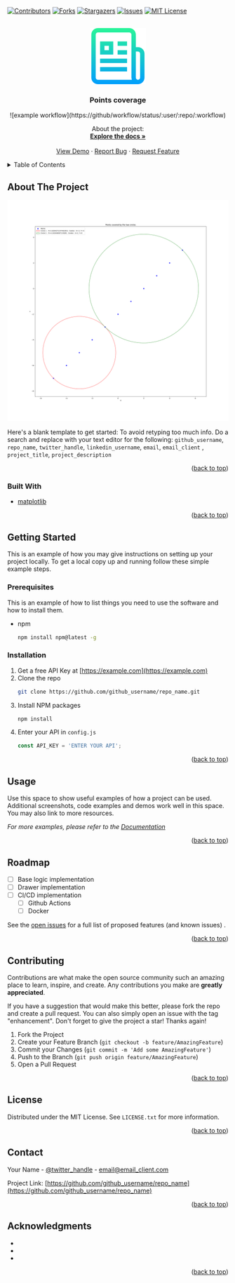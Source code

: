 <div id="top"></div>




<!-- PROJECT SHIELDS -->
<!--
*** I'm using markdown "reference style" links for readability.
*** Reference links are enclosed in brackets [ ] instead of parentheses ( ).
*** See the bottom of this document for the declaration of the reference variables
*** for contributors-url, forks-url, etc. This is an optional, concise syntax you may use.
*** https://www.markdownguide.org/basic-syntax/#reference-style-links
-->
[![Contributors][contributors-shield]][contributors-url]
[![Forks][forks-shield]][forks-url]
[![Stargazers][stars-shield]][stars-url]
[![Issues][issues-shield]][issues-url]
[![MIT License][license-shield]][license-url]



<!-- PROJECT LOGO -->
<br />
<div align="center">
  <a href="https://github.com/DmitrTRC/ARS_CW.git">
    <img src="images/logo.png" alt="Logo" width="128" height="128">
  </a>

<h3 align="center">Points coverage</h3>
![example workflow](https://github/workflow/status/:user/:repo/:workflow)
  <p align="center">
    About the project:
    <br />
    <a href="https://github.com/DmitrTRC/ARS_CW.git"><strong>Explore the docs »</strong></a>
    <br />
    <br />
    <a href="https://github.com/DmitrTRC/ARS_CW.git">View Demo</a>
    ·
    <a href="https://github.com/DmitrTRC/ARS_CW.git/issues">Report Bug</a>
    ·
    <a href="https://github.com/DmitrTRC/ARS_CW.git/issues">Request Feature</a>
  </p>
</div>



<!-- TABLE OF CONTENTS -->
<details>
  <summary>Table of Contents</summary>
  <ol>
    <li>
      <a href="#about-the-project">About The Project</a>
      <ul>
        <li><a href="#built-with">Built With</a></li>
      </ul>
    </li>
    <li>
      <a href="#getting-started">Getting Started</a>
      <ul>
        <li><a href="#prerequisites">Prerequisites</a></li>
        <li><a href="#installation">Installation</a></li>
      </ul>
    </li>
    <li><a href="#usage">Usage</a></li>
    <li><a href="#roadmap">Roadmap</a></li>
    <li><a href="#contributing">Contributing</a></li>
    <li><a href="#license">License</a></li>
    <li><a href="#contact">Contact</a></li>
    <li><a href="#acknowledgments">Acknowledgments</a></li>
  </ol>
</details>



<!-- ABOUT THE PROJECT -->

## About The Project

[![Product Name Screen Shot][product-screenshot]](https://example.com)

Here's a blank template to get started: To avoid retyping too much info. Do a search and replace with your text editor
for the following: `github_username`, `repo_name`, `twitter_handle`, `linkedin_username`, `email`, `email_client`
, `project_title`, `project_description`

<p align="right">(<a href="#top">back to top</a>)</p>

### Built With

* [matplotlib](https://matplotlib.org)

<p align="right">(<a href="#top">back to top</a>)</p>



<!-- GETTING STARTED -->

## Getting Started

This is an example of how you may give instructions on setting up your project locally. To get a local copy up and
running follow these simple example steps.

### Prerequisites

This is an example of how to list things you need to use the software and how to install them.

* npm
  ```sh
  npm install npm@latest -g
  ```

### Installation

1. Get a free API Key at [https://example.com](https://example.com)
2. Clone the repo
   ```sh
   git clone https://github.com/github_username/repo_name.git
   ```
3. Install NPM packages
   ```sh
   npm install
   ```
4. Enter your API in `config.js`
   ```js
   const API_KEY = 'ENTER YOUR API';
   ```

<p align="right">(<a href="#top">back to top</a>)</p>



<!-- USAGE EXAMPLES -->

## Usage

Use this space to show useful examples of how a project can be used. Additional screenshots, code examples and demos
work well in this space. You may also link to more resources.

_For more examples, please refer to the [Documentation](https://example.com)_

<p align="right">(<a href="#top">back to top</a>)</p>



<!-- ROADMAP -->

## Roadmap

- [ ] Base logic implementation
- [ ] Drawer implementation
- [ ] CI/CD implementation
    - [ ] Github Actions
    - [ ] Docker

See the [open issues](https://github.com/DmitrTRC/ARS_CW/issues) for a full list of proposed features (and known issues)
.

<p align="right">(<a href="#top">back to top</a>)</p>



<!-- CONTRIBUTING -->

## Contributing

Contributions are what make the open source community such an amazing place to learn, inspire, and create. Any
contributions you make are **greatly appreciated**.

If you have a suggestion that would make this better, please fork the repo and create a pull request. You can also
simply open an issue with the tag "enhancement". Don't forget to give the project a star! Thanks again!

1. Fork the Project
2. Create your Feature Branch (`git checkout -b feature/AmazingFeature`)
3. Commit your Changes (`git commit -m 'Add some AmazingFeature'`)
4. Push to the Branch (`git push origin feature/AmazingFeature`)
5. Open a Pull Request

<p align="right">(<a href="#top">back to top</a>)</p>



<!-- LICENSE -->

## License

Distributed under the MIT License. See `LICENSE.txt` for more information.

<p align="right">(<a href="#top">back to top</a>)</p>



<!-- CONTACT -->

## Contact

Your Name - [@twitter_handle](https://twitter.com/twitter_handle) - email@email_client.com

Project Link: [https://github.com/github_username/repo_name](https://github.com/github_username/repo_name)

<p align="right">(<a href="#top">back to top</a>)</p>



<!-- ACKNOWLEDGMENTS -->

## Acknowledgments

* []()
* []()
* []()

<p align="right">(<a href="#top">back to top</a>)</p>



<!-- MARKDOWN LINKS & IMAGES -->
<!-- https://www.markdownguide.org/basic-syntax/#reference-style-links -->

[contributors-shield]: https://img.shields.io/github/contributors/DmitrTRC/ARS_CW.svg?style=for-the-badge

[contributors-url]: https://github.com/DmitrTRC/ARS_CW/graphs/contributors

[forks-shield]: https://img.shields.io/github/forks/DmitrTRC/ARS_CW?style=for-the-badge

[forks-url]: https://github.com/github_username/repo_name/network/members

[stars-shield]: https://img.shields.io/github/stars/DmitrTRC/ARS_CW.svg?style=for-the-badge

[stars-url]: https://github.com/DmitrTRC/ARS_CW/stargazers

[issues-shield]: https://img.shields.io/github/issues/DmitrTRC/ARS_CW?style=for-the-badge

[issues-url]: https://github.com/DmitrTRC/ARS_CW/issues

[license-shield]: https://img.shields.io/github/license/DmitrTRC/ARS_CW?style=for-the-badge

[license-url]: https://github.com/DmitrTRC/ARS_CW/blob/master/LICENSE

[product-screenshot]: images/screenshot.png
